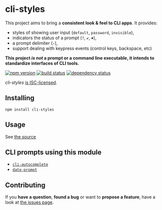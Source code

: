 # cli-styles

This project aims to bring a **consistent look & feel to CLI apps**. It provides:

- styles of showing user input (`default`, `password`, `invisible`),
- indicators the status of a prompt (`?`, `✔`, `✖`),
- a prompt delimiter (`›`),
- support dealing with keypress events (control keys, backspace, etc)

**This project *is not* a prompt or a command line executable, it intends to standardize interfaces of CLI tools.**

[![npm version](https://img.shields.io/npm/v/cli-styles.svg)](https://www.npmjs.com/package/cli-styles)
[![build status](https://img.shields.io/travis/derhuerst/cli-styles.svg)](https://travis-ci.org/derhuerst/cli-styles)
[![dependency status](https://img.shields.io/david/derhuerst/cli-styles.svg)](https://david-dm.org/derhuerst/cli-styles#info=dependencies)

*cli-styles* [is ISC-licensed](license.md).


## Installing

```
npm install cli-styles
```


## Usage

See [the source](index.js)


## CLI prompts using this module

- [`cli-autocomplete`](https://github.com/derhuerst/cli-autocomplete)
- [`date-prompt`](https://github.com/derhuerst/date-prompt)


## Contributing

If you **have a question**, **found a bug** or want to **propose a feature**, have a look at [the issues page](https://github.com/derhuerst/cli-styles/issues).
